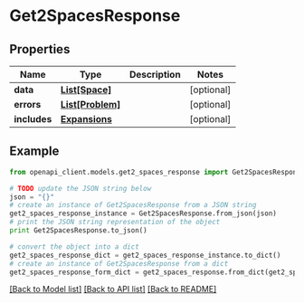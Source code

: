 # Get2SpacesResponse


## Properties
Name | Type | Description | Notes
------------ | ------------- | ------------- | -------------
**data** | [**List[Space]**](Space.md) |  | [optional] 
**errors** | [**List[Problem]**](Problem.md) |  | [optional] 
**includes** | [**Expansions**](Expansions.md) |  | [optional] 

## Example

```python
from openapi_client.models.get2_spaces_response import Get2SpacesResponse

# TODO update the JSON string below
json = "{}"
# create an instance of Get2SpacesResponse from a JSON string
get2_spaces_response_instance = Get2SpacesResponse.from_json(json)
# print the JSON string representation of the object
print Get2SpacesResponse.to_json()

# convert the object into a dict
get2_spaces_response_dict = get2_spaces_response_instance.to_dict()
# create an instance of Get2SpacesResponse from a dict
get2_spaces_response_form_dict = get2_spaces_response.from_dict(get2_spaces_response_dict)
```
[[Back to Model list]](../README.md#documentation-for-models) [[Back to API list]](../README.md#documentation-for-api-endpoints) [[Back to README]](../README.md)


